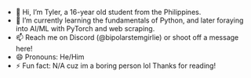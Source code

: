 - 👋 Hi, I’m Tyler, a 16-year old student from the Philippines.
- 🌱 I’m currently learning the fundamentals of Python, and later foraying into AI/ML with PyTorch and web scraping.
- 📫 Reach me on Discord (@bipolarstemgirlie) or shoot off a message here!
- 😄 Pronouns: He/Him
- ⚡ Fun fact: N/A cuz im a boring person lol
Thanks for reading!
